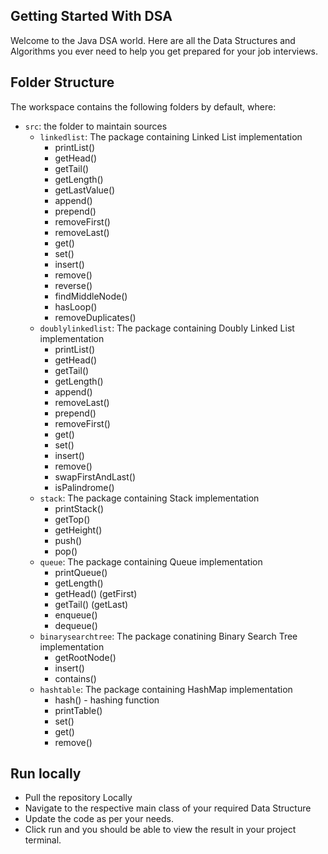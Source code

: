 ## Getting Started With DSA

Welcome to the Java DSA world. Here are all the Data Structures and Algorithms you ever need to help you get prepared for your job interviews.

## Folder Structure

The workspace contains the following folders by default, where:

- `src`: the folder to maintain sources
  - `linkedlist`: The package containing Linked List implementation
    - printList()
    - getHead()
    - getTail()
    - getLength()
    - getLastValue()
    - append()
    - prepend()
    - removeFirst()
    - removeLast()
    - get()
    - set()
    - insert()
    - remove()
    - reverse()
    - findMiddleNode()
    - hasLoop()
    - removeDuplicates()
  - `doublylinkedlist`: The package containing Doubly Linked List implementation
    - printList()
    - getHead()
    - getTail()
    - getLength()
    - append()
    - removeLast()
    - prepend()
    - removeFirst()
    - get()
    - set()
    - insert()
    - remove()
    - swapFirstAndLast()
    - isPalindrome() 
  - `stack`: The package containing Stack implementation
    - printStack()
    - getTop()
    - getHeight()
    - push()
    - pop()
  - `queue`: The package containing Queue implementation
    - printQueue()
    - getLength()
    - getHead() (getFirst)
    - getTail() (getLast)
    - enqueue()
    - dequeue()
  - `binarysearchtree`: The package conatining Binary Search Tree implementation
    - getRootNode()
    - insert()
    - contains()
  - `hashtable`: The package containing HashMap implementation
    - hash() - hashing function
    - printTable()
    - set()
    - get()
    - remove()   

## Run locally

  - Pull the repository Locally
  - Navigate to the respective main class of your required Data Structure
  - Update the code as per your needs.
  - Click run and you should be able to view the result in your project terminal.
